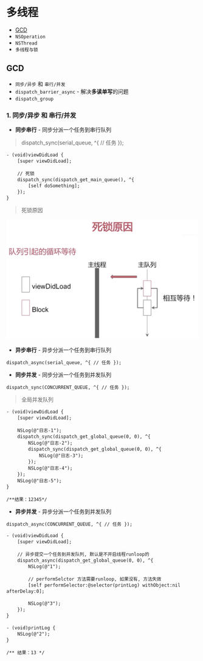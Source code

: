# 多线程

- [GCD](https://github.com/Germtao/Objective-C-knowledge/tree/master/%E5%A4%9A%E7%BA%BF%E7%A8%8B/%E5%A4%9A%E7%BA%BF%E7%A8%8B#gcd)
- `NSOperation`
- `NSThread`
- `多线程与锁`

## GCD

- `同步/异步` 和 `串行/并发`
- `dispatch_barrier_async` - 解决**多读单写**的问题
- `dispatch_group`

### 1. 同步/异步 和 串行/并发

- **同步串行** - 同步分派一个任务到串行队列

> dispatch_sync(serial_queue, ^{ // 任务 });

```
- (void)viewDidLoad {
    [super viewDidLoad];
    
    // 死锁
    dispatch_sync(dispatch_get_main_queue(), ^{
        [self doSomething];
    });
}
```
> 死锁原因

![死锁原因](https://github.com/Germtao/Objective-C-knowledge/blob/master/%E5%A4%9A%E7%BA%BF%E7%A8%8B/GCD%20Pics/%E6%AD%BB%E9%94%81%E5%8E%9F%E5%9B%A0.png)

- **异步串行** - 异步分派一个任务到串行队列

`dispatch_async(serial_queue, ^{ // 任务 });`

- **同步并发** - 同步分派一个任务到并发队列

`dispatch_sync(CONCURRENT_QUEUE, ^{ // 任务 });`

> 全局并发队列

```
- (void)viewDidLoad {
    [super viewDidLoad];
    
    NSLog(@"日志-1");
    dispatch_sync(dispatch_get_global_queue(0, 0), ^{
        NSLog(@"日志-2");
        dispatch_sync(dispatch_get_global_queue(0, 0), ^{
            NSLog(@"日志-3");
        });
        NSLog(@"日志-4");
    });
    NSLog(@"日志-5");
}

/**结果：12345*/
```

- **异步并发** - 异步分派一个任务到并发队列

`dispatch_async(CONCURRENT_QUEUE, ^{ // 任务 });`

```
- (void)viewDidLoad {
    [super viewDidLoad];
    
    // 异步提交一个任务到并发队列, 默认是不开启线程runloop的
    dispatch_async(dispatch_get_global_queue(0, 0), ^{
        NSLog(@"1");
        
        // performSelctor 方法需要runloop, 如果没有, 方法失效
        [self performSelector:@selector(printLog) withObject:nil afterDelay:0];
        
        NSLog(@"3");
    });
}

- (void)printLog {
    NSLog(@"2");
}

/** 结果：13 */
```
